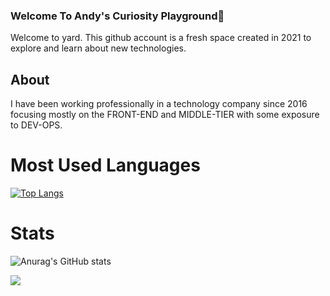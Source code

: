 ### Welcome To Andy's Curiosity Playground👋


Welcome to yard. This github account is a fresh space created in 2021 to explore and learn about new technologies. 

## About
I have been working professionally in a technology company since 2016 focusing mostly on the FRONT-END and MIDDLE-TIER with some exposure to DEV-OPS. 

<!--Top Languages-->
# Most Used Languages
[![Top Langs](https://github-readme-stats.vercel.app/api/top-langs/?username=anuraghazra)](https://github.com/anuraghazra/github-readme-stats)

<!--Github Stats-->
# Stats
![Anurag's GitHub stats](https://github-readme-stats.vercel.app/api?username=andy-does-block&show_icons=true&theme=gruvbox)

<!--Profile Counts-->
![](https://komarev.com/ghpvc/?username=andy-does-block&style=flat-square&color=gray)

<!--
**andy-does-block/andy-does-block** is a ✨ _special_ ✨ repository because its `README.md` (this file) appears on your GitHub profile.

Here are some ideas to get you started:

- 🔭 I’m currently working on ...
- 🌱 I’m currently learning ...
- 👯 I’m looking to collaborate on ...
- 🤔 I’m looking for help with ...
- 💬 Ask me about ...
- 📫 How to reach me: ...
- 😄 Pronouns: ...
- ⚡ Fun fact: ...
-->
